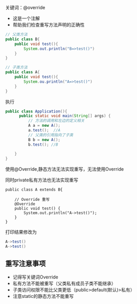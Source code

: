 关键词：@override

- 这是一个注解
- 帮助我们检查重写方法声明的正确性

```java
// 父类方法
public class B{
    public void test(){
        System.out.println("B=>test()")
    }
}
```

```java
// 子类方法
public class A{
    public void test(){
        System.ou.println("A=>test()")
    }
}
```

执行

```java
public class Application(){
      public static void main(String[] args) {
          // 方法的调用和左边的定义相关
          A a = new A();
          a.test();  //A
          // 父类的引用指向了子类
          B b = new A();
          b.test(); //B
     
    }
}
```

使用@Override,静态方法无法实现重写，无法使用Override

同时private私有方法也无法实现重写

```
public class A extends B{

    // Override 重写
    @Override
    public void test() {
        System.out.println("A->test()");
    }
}
```

打印结果修改为

```java
A->test()
A->test()
```

## 重写注意事项

- 记得写关键词Override
- 私有方法不能被重写（父类私有成员子类不能继承）
- 子类访问权限不能比父类更低（public>default(默认)>私有）
- 注意static的静态方法不能重写
